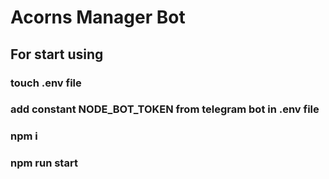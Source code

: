 # Acorns Manager Bot
## For start using 
  ### touch .env file 
  ### add constant NODE_BOT_TOKEN from telegram bot in .env file
  ### npm i
  ### npm run start